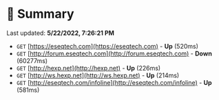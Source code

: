 # 📖 Summary
Last updated: **5/22/2022, 7:26:21 PM**

- `GET` [https://eseqtech.com](https://eseqtech.com) - **Up** (520ms)
- `GET` [http://forum.eseqtech.com](http://forum.eseqtech.com) - **Down** (60277ms)
- `GET` [http://hexp.net](http://hexp.net) - **Up** (226ms)
- `GET` [http://ws.hexp.net](http://ws.hexp.net) - **Up** (214ms)
- `GET` [http://eseqtech.com/infoline](http://eseqtech.com/infoline) - **Up** (581ms)
